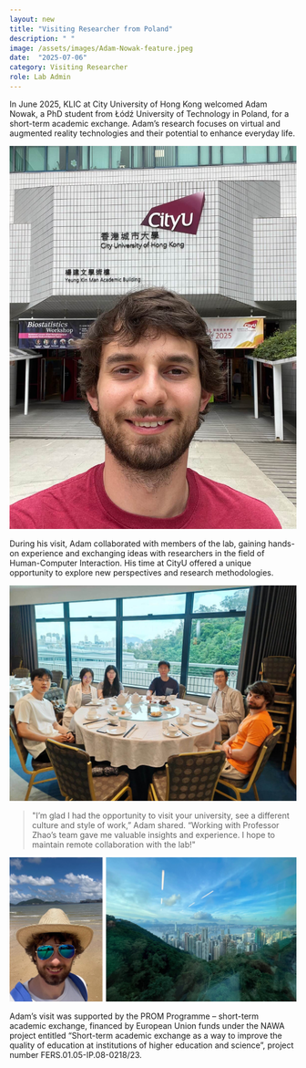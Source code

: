 ```yaml
---
layout: new
title: "Visiting Researcher from Poland"
description: " "
image: /assets/images/Adam-Nowak-feature.jpeg
date:  "2025-07-06"
category: Visiting Researcher
role: Lab Admin
---
```

In June 2025, KLIC at City University of Hong Kong welcomed Adam Nowak, a PhD student from Łódź University of Technology in Poland, for a short-term academic exchange. Adam’s research focuses on virtual and augmented reality technologies and their potential to enhance everyday life.

![-](/assets/images/Adam-Nowak.jpeg "-")

During his visit, Adam collaborated with members of the lab, gaining hands-on experience and exchanging ideas with researchers in the field of Human-Computer Interaction. His time at CityU offered a unique opportunity to explore new perspectives and research methodologies.

![-](/assets/images/Adam-with-KLIC-members.jpeg "-")

> "I’m glad I had the opportunity to visit your university, see a different culture and style of work,” Adam shared. “Working with Professor Zhao’s team gave me valuable insights and experience. I hope to maintain remote collaboration with the lab!"

![-](/assets/images/Adam-visit.jpg "-")

Adam’s visit was supported by the PROM Programme – short-term academic exchange, financed by European Union funds under the NAWA project entitled “Short-term academic exchange as a way to improve the quality of education at institutions of higher education and science”, project number FERS.01.05-IP.08-0218/23.
